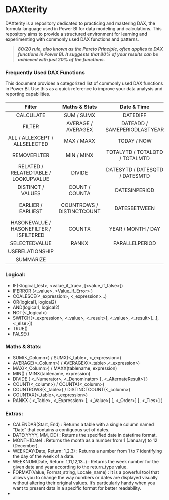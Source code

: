# DAXterity
DAXterity is a repository dedicated to practicing and mastering DAX, the formula language used in Power BI for data modeling and calculations. This repository aims to provide a structured environment for learning and experimenting with commonly used DAX functions and patterns.  

> _**80/20 rule, also known as the Pareto Principle, often applies to DAX functions in Power BI. It suggests that 80% of your results can be achieved with just 20% of the functions.**_  

### Frequently Used DAX Functions  
This document provides a categorized list of commonly used DAX functions in Power BI. Use this as a quick reference to improve your data analysis and reporting capabilities.

| Filter                                     | Maths & Stats                 | Date & Time                                 | Text                            | Logical                | Window               |
|:------------------------------------------:|:-----------------------------:|:-------------------------------------------:|:-------------------------------:|:----------------------:|:--------------------:|
| CALCULATE                                  | SUM / SUMX                    | DATEDIFF                                    | CONCATENATE                     | IF                     | WINDOW               |
| FILTER                                     | AVERAGE / AVERAGEX            | DATEADD / SAMEPERIODLASTYEAR                | SEARCH / FIND                   | IFERROR                | INDEX                |
| ALL / ALLEXCEPT / ALLSELECTED              | MAX / MAXX                    | TODAY / NOW                                 | FORMAT                          | COALESCE               | OFFSET               |
| REMOVEFILTER                               | MIN / MINX                    | TOTALYTD / TOTALQTD / TOTALMTD              | UNICHAR                         | OR                     |                      |
| RELATED / RELATEDTABLE / LOOKUPVALUE       | DIVIDE                        | DATESYTD / DATESQTD / DATESMTD              | LEFT / MID / RIGHT              | AND                    |                      |
| DISTINCT / VALUES                          | COUNT / COUNTA                | DATESINPERIOD                               | REPLACE / SUBSTITUTE            | NOT                    |                      |
| EARLIER / EARLIEST                         | COUNTROWS / DISTINCTCOUNT     | DATESBETWEEN                                | UPPER / LOWER / PROPER          | SWITCH                 |                      |
| HASONEVALUE / HASONEFILTER / ISFILTERED    | COUNTX                        | YEAR / MONTH / DAY                          | LEN                             | TRUE                   |                      |
| SELECTEDVALUE                              | RANKX                         | PARALLELPERIOD                              | TRIM                            | FALSE                  |                      |
| USERELATIONSHIP                            |                               |                                             | REPT                            |                        |                      |
| SUMMARIZE                                  |                               |                                             |                                 |                        |                      |

### Logical:
- IF(<logical_test>, <value_if_true>, [<value_if_false>])
- IFERROR (<_value>, <Value_If_Error> )
- COALESCE(<_expression>, <_expression>…)
- OR(logical1, logical2)
- AND(logical1, logical2)
- NOT(<_logical>)
- SWITCH(<_expression>, <_value>, <_result>[, <_value>, <_result>]…[, <_else>])
- TRUE()
- FALSE()

### Maths & Stats:
- SUM(<_Column>) / SUMX(<_table>, <_expression>)
- AVERAGE(<_Column>) / AVERAGEX(<_table>,<_expression>)
- MAX(<_Column>) / MAXX(tablename, expression)
- MIN(<Column>) / MINX(tablename, expression)
- DIVIDE ( <_Numerator>, <_Denominator> [, <_AlternateResult>] )
- COUNT(<_column>) / COUNTA(<_column>)
- COUNTROWS(<_table>) / DISTINCTCOUNT(<_column>)
- COUNTAX(<_table>,<_expression>)
- RANKX ( <_Table>, <_Expression> [, <_Value>] [, <_Order>] [, <_Ties>] )



### Extras:
- CALENDAR(Start, End) : Returns a table with a single column named “Date” that contains a contiguous set of dates.
- DATE(YYYY, MM, DD) : Returns the specified date in datetime format.
- MONTH(Date) : Returns the month as a number from 1 (January) to 12 (December).
- WEEKDAY(Date, Return: 1,2,3) : Returns a number from 1 to 7 identifying the day of the week of a date.
- WEEKNUM(Date, Return: 1,11,12,13..) : Returns the week number for the given date and year according to the return_type value.
- FORMAT(Value, Format_string, Locale_name) :  It is a powerful tool that allows you to change the way numbers or dates are displayed visually without altering their original values. It’s particularly handy when you want to present data in a specific format for better readability.
- 


